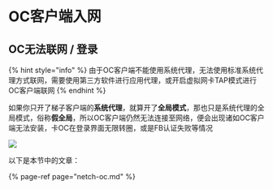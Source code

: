 # OC客户端入网

## OC无法联网 / 登录

{% hint style="info" %}
由于OC客户端不能使用系统代理，无法使用标准系统代理方式联网，需要使用第三方软件进行应用代理，或开启虚拟网卡TAP模式进行OC客户端联网
{% endhint %}

如果你只开了梯子客户端的**系统代理**，就算开了**全局模式**，那也只是系统代理的全局模式，俗称**假全局**，所以OC客户端仍然无法连接至网络，便会出现诸如OC客户端无法安装，卡OC在登录界面无限转圈，或是FB认证失败等情况

![](https://cdn.jsdelivr.net/gh/eyw015/Oculus-guide-China/ochome/och1.png)

以下是本节中的文章：

{% page-ref page="netch-oc.md" %}



